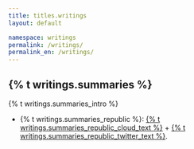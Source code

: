 ```yaml
---
title: titles.writings
layout: default

namespace: writings
permalink: /writings/
permalink_en: /writings/
---
```


<div class="container">
  <h2>{% t writings.summaries %}</h2>
  <p>{% t writings.summaries_intro %}</p>
  <ul>
    <li>{% t writings.summaries_republic %}: <a href="https://cloud.mssola.com/s/ByDa2sFWZPqzDTK/download" title="{% t writings.summaries_republic_cloud_title %}">{% t writings.summaries_republic_cloud_text %}</a> + <a href="https://twitter.com/miquelssola/status/1241826145542299651" title="{% t writings.summaries_republic_twitter_title %}">{% t writings.summaries_republic_twitter_text %}</a>.</li>
  </ul>
</div>
